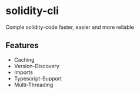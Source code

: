# solidity-cli
Comple solidity-code faster, easier and more reliable


## Features

- Caching
- Version-Discovery
- Imports
- Typescript-Support
- Multi-Threading
